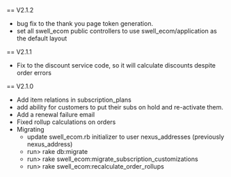 
== V2.1.2
* bug fix to the thank you page token generation.
* set all swell_ecom public controllers to use swell_ecom/application as the default layout

== V2.1.1
* Fix to the discount service code, so it will calculate discounts despite order errors

== V2.1.0
* Add item relations in subscription_plans
* add ability for customers to put their subs on hold and re-activate them.
* Add a renewal failure email
* Fixed rollup calculations on orders
* Migrating
  * update swell_ecom.rb initializer to user nexus_addresses (previously nexus_address)
  * run> rake db:migrate
  * run> rake swell_ecom:migrate_subscription_customizations
  * run> rake swell_ecom:recalculate_order_rollups
